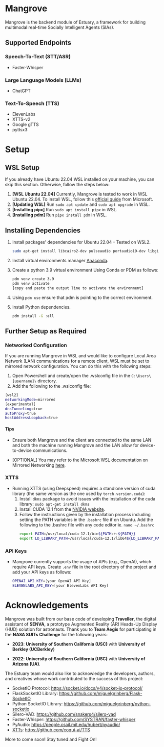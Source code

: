 
# Mangrove
Mangrove is the backend module of Estuary, a framework for building multimodal real-time Socially Intelligent Agents (SIAs).

## Supported Endpoints

### Speech-To-Text (STT/ASR)
* Faster-Whisper

### Large Language Models (LLMs)
* ChatGPT

### Text-To-Speech (TTS)
* ElevenLabs
* XTTS-v2
* Google gTTS
* pyttsx3


# Setup
## WSL Setup
If you already have Ubuntu 22.04 WSL installed on your machine, you can skip this section.  Otherwise, follow the steps below:
1. **[WSL Ubuntu 22.04]** Currently, Mangrove is tested to work in WSL Ubuntu 22.04.  To install WSL, follow this [official guide]((https://learn.microsoft.com/en-us/windows/wsl/install)) from Microsoft.
2. **[Updating WSL]** Run `sudo apt update` and `sudo apt upgrade` in WSL.
3. **[Installing pipx]** Run `sudo apt install pipx` in WSL.
4. **[Installing pdm]** Run `pipx install pdm` in WSL.

## Installing Dependencies
1. Install packages' dependencies for Ubuntu 22.04 - Tested on WSL2.
    ```bash
    sudo apt-get install libcairo2-dev pulseaudio portaudio19-dev libgirepository1.0-dev libespeak-dev sox ffmpeg gstreamer-1.0 clang
    ```
    
2. Install virtual environments manager
   <a href="https://www.anaconda.com/products/distribution" target="_blank">Anaconda</a>.

3. Create a python 3.9 virtual environment Using Conda or PDM as follows:
    ```bash
    pdm venv create 3.9
    pdm venv activate
   [copy and paste the output line to activate the environment]
   ```

4. Using `pdm use` ensure that pdm is pointing to the correct environment.

5. Install Python dependencies.
    ```bash
    pdm install -G :all
    ```

## Further Setup as Required

### Networked Configuration

If you are running Mangrove in WSL and would like to configure Local Area Network (LAN) communications for a remote client, WSL must be set to mirrored network configuration.  You can do this with the following steps:

1. Open Powershell and create/open the .wslconfig file in the `C:\Users\[username]\` directory.
2. Add the following to the .wslconfig file:
```bash
[wsl2]
networkingMode=mirrored
[experimental] 
dnsTunneling=true
autoProxy=true
hostAddressLoopback=true
```

#### Tips

- Ensure both Mangrove and the client are connected to the same LAN and both the machine running Mangrove and the LAN allow for device-to-device communications.
  
- [OPTIONAL] You may refer to the Microsoft WSL documentation on Mirrored Networking [here](https://learn.microsoft.com/en-us/windows/wsl/networking#mirrored-mode-networking).

### XTTS
- Running XTTS (using Deepspeed) requires a standlone version of cuda library (the same version as the one used by `torch.version.cuda`):
    1. Install `dkms` package to avoid issues with the installation of the cuda library: `sudo apt-get install dkms`
    2. Install CUDA 12.1 from the [NVIDIA website](https://developer.nvidia.com/cuda-12-1-0-download-archive?target_os=Linux&target_arch=x86_64&Distribution=WSL-Ubuntu&target_version=2.0&target_type=runfile_local).
    3. Follow the instructions given by the installation process including setting the PATH variables in the `.bashrc` file if on Ubuntu.  Add the following to the .bashrc file with any code editor ie. `nano ~/.bashrc`
        ```bash
        export PATH=/usr/local/cuda-12.1/bin${PATH:+:${PATH}}
        export LD_LIBRARY_PATH=/usr/local/cuda-12.1/lib64${LD_LIBRARY_PATH:+:${LD_LIBRARY_PATH}}
        ```

### API Keys
- Mangrove currently supports the usage of APIs (e.g., OpenAI), which require API keys. Create `.env` file in the root directory of the project and add your API keys as follows:
    ```bash
    OPENAI_API_KEY=[your OpenAI API Key]
    ELEVENLABS_API_KEY=[your ElevenLabs API Key]
    ```


# Acknowledgements
Mangrove was built from our base code of developing **Traveller**, the digital assistant of **SENVA**, a prototype Augmented Reality (AR) Heads-Up Display (HUD) solution for astronauts.  Thank you to **Team Aegis** for participating in the **NASA SUITs Challenge** for the following years:

- **2023**: **University of Southern California (USC)** with **University of Berkley (UCBerkley)**

- **2022**: **University of Southern California (USC)** with **University of Arizona (UA)**.

The Estuary team would also like to acknowledge the developers, authors, and creatives whose work contributed to the success of this project:

- SocketIO Protocol: https://socket.io/docs/v4/socket-io-protocol/
- FlaskSocketIO Library: https://github.com/miguelgrinberg/Flask-SocketIO
- Python SocketIO Library: https://github.com/miguelgrinberg/python-socketio
- Silero-VAD: https://github.com/snakers4/silero-vad
- Faster-Whisper: https://github.com/SYSTRAN/faster-whisper
- PyAudio: https://people.csail.mit.edu/hubert/pyaudio/
- [XTTs](https://arxiv.org/abs/2406.04904): https://github.com/coqui-ai/TTS

More to come soon! Stay tuned and Fight On!